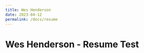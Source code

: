 ```yaml
---
title: Wes Henderson
date: 2023-04-12
permalink: /docs/resume
---
```


Wes Henderson - Resume Test
===
